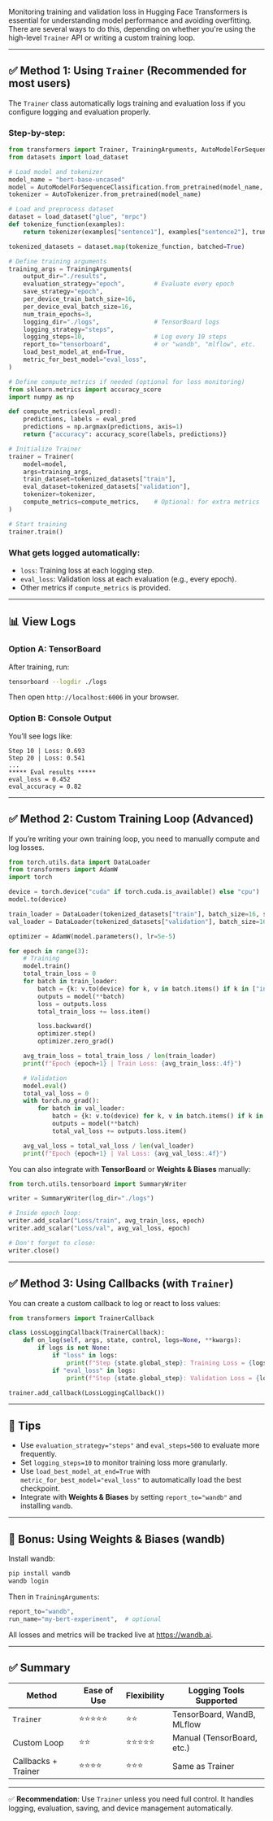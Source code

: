 Monitoring training and validation loss in Hugging Face Transformers is essential for understanding model performance and avoiding overfitting. There are several ways to do this, depending on whether you're using the high-level `Trainer` API or writing a custom training loop.

---

## ✅ Method 1: Using `Trainer` (Recommended for most users)

The `Trainer` class automatically logs training and evaluation loss if you configure logging and evaluation properly.

### Step-by-step:

```python
from transformers import Trainer, TrainingArguments, AutoModelForSequenceClassification, AutoTokenizer
from datasets import load_dataset

# Load model and tokenizer
model_name = "bert-base-uncased"
model = AutoModelForSequenceClassification.from_pretrained(model_name, num_labels=2)
tokenizer = AutoTokenizer.from_pretrained(model_name)

# Load and preprocess dataset
dataset = load_dataset("glue", "mrpc")
def tokenize_function(examples):
    return tokenizer(examples["sentence1"], examples["sentence2"], truncation=True, padding="max_length")

tokenized_datasets = dataset.map(tokenize_function, batched=True)

# Define training arguments
training_args = TrainingArguments(
    output_dir="./results",
    evaluation_strategy="epoch",        # Evaluate every epoch
    save_strategy="epoch",
    per_device_train_batch_size=16,
    per_device_eval_batch_size=16,
    num_train_epochs=3,
    logging_dir="./logs",               # TensorBoard logs
    logging_strategy="steps",
    logging_steps=10,                   # Log every 10 steps
    report_to="tensorboard",            # or "wandb", "mlflow", etc.
    load_best_model_at_end=True,
    metric_for_best_model="eval_loss",
)

# Define compute_metrics if needed (optional for loss monitoring)
from sklearn.metrics import accuracy_score
import numpy as np

def compute_metrics(eval_pred):
    predictions, labels = eval_pred
    predictions = np.argmax(predictions, axis=1)
    return {"accuracy": accuracy_score(labels, predictions)}

# Initialize Trainer
trainer = Trainer(
    model=model,
    args=training_args,
    train_dataset=tokenized_datasets["train"],
    eval_dataset=tokenized_datasets["validation"],
    tokenizer=tokenizer,
    compute_metrics=compute_metrics,    # Optional: for extra metrics
)

# Start training
trainer.train()
```

### What gets logged automatically:

- `loss`: Training loss at each logging step.
- `eval_loss`: Validation loss at each evaluation (e.g., every epoch).
- Other metrics if `compute_metrics` is provided.

---

## 📊 View Logs

### Option A: TensorBoard

After training, run:

```bash
tensorboard --logdir ./logs
```

Then open `http://localhost:6006` in your browser.

### Option B: Console Output

You’ll see logs like:

```
Step 10 | Loss: 0.693
Step 20 | Loss: 0.541
...
***** Eval results *****
eval_loss = 0.452
eval_accuracy = 0.82
```

---

## ✅ Method 2: Custom Training Loop (Advanced)

If you’re writing your own training loop, you need to manually compute and log losses.

```python
from torch.utils.data import DataLoader
from transformers import AdamW
import torch

device = torch.device("cuda" if torch.cuda.is_available() else "cpu")
model.to(device)

train_loader = DataLoader(tokenized_datasets["train"], batch_size=16, shuffle=True)
val_loader = DataLoader(tokenized_datasets["validation"], batch_size=16)

optimizer = AdamW(model.parameters(), lr=5e-5)

for epoch in range(3):
    # Training
    model.train()
    total_train_loss = 0
    for batch in train_loader:
        batch = {k: v.to(device) for k, v in batch.items() if k in ["input_ids", "attention_mask", "labels"]}
        outputs = model(**batch)
        loss = outputs.loss
        total_train_loss += loss.item()

        loss.backward()
        optimizer.step()
        optimizer.zero_grad()

    avg_train_loss = total_train_loss / len(train_loader)
    print(f"Epoch {epoch+1} | Train Loss: {avg_train_loss:.4f}")

    # Validation
    model.eval()
    total_val_loss = 0
    with torch.no_grad():
        for batch in val_loader:
            batch = {k: v.to(device) for k, v in batch.items() if k in ["input_ids", "attention_mask", "labels"]}
            outputs = model(**batch)
            total_val_loss += outputs.loss.item()

    avg_val_loss = total_val_loss / len(val_loader)
    print(f"Epoch {epoch+1} | Val Loss: {avg_val_loss:.4f}")
```

You can also integrate with **TensorBoard** or **Weights & Biases** manually:

```python
from torch.utils.tensorboard import SummaryWriter

writer = SummaryWriter(log_dir="./logs")

# Inside epoch loop:
writer.add_scalar("Loss/train", avg_train_loss, epoch)
writer.add_scalar("Loss/val", avg_val_loss, epoch)

# Don't forget to close:
writer.close()
```

---

## ✅ Method 3: Using Callbacks (with `Trainer`)

You can create a custom callback to log or react to loss values:

```python
from transformers import TrainerCallback

class LossLoggingCallback(TrainerCallback):
    def on_log(self, args, state, control, logs=None, **kwargs):
        if logs is not None:
            if "loss" in logs:
                print(f"Step {state.global_step}: Training Loss = {logs['loss']:.4f}")
            if "eval_loss" in logs:
                print(f"Step {state.global_step}: Validation Loss = {logs['eval_loss']:.4f}")

trainer.add_callback(LossLoggingCallback())
```

---

## 🧭 Tips

- Use `evaluation_strategy="steps"` and `eval_steps=500` to evaluate more frequently.
- Set `logging_steps=10` to monitor training loss more granularly.
- Use `load_best_model_at_end=True` with `metric_for_best_model="eval_loss"` to automatically load the best checkpoint.
- Integrate with **Weights & Biases** by setting `report_to="wandb"` and installing `wandb`.

---

## 🚀 Bonus: Using Weights & Biases (wandb)

Install wandb:

```bash
pip install wandb
wandb login
```

Then in `TrainingArguments`:

```python
report_to="wandb",
run_name="my-bert-experiment",  # optional
```

All losses and metrics will be tracked live at https://wandb.ai.

---

## ✅ Summary

| Method              | Ease of Use | Flexibility | Logging Tools Supported    |
| ------------------- | ----------- | ----------- | -------------------------- |
| `Trainer`           | ⭐⭐⭐⭐⭐  | ⭐⭐        | TensorBoard, WandB, MLflow |
| Custom Loop         | ⭐⭐        | ⭐⭐⭐⭐⭐  | Manual (TensorBoard, etc.) |
| Callbacks + Trainer | ⭐⭐⭐⭐    | ⭐⭐⭐      | Same as Trainer            |

---

✅ **Recommendation**: Use `Trainer` unless you need full control. It handles logging, evaluation, saving, and device management automatically.
